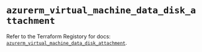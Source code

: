 # `azurerm_virtual_machine_data_disk_attachment`

Refer to the Terraform Registory for docs: [`azurerm_virtual_machine_data_disk_attachment`](https://www.terraform.io/docs/providers/azurerm/r/virtual_machine_data_disk_attachment).
